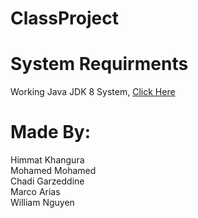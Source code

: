 # ClassProject



# System Requirments
Working Java JDK 8 System, [Click Here](https://www.oracle.com/technetwork/java/javase/downloads/jdk8-downloads-2133151.html)





# Made By: </br>
Himmat Khangura </br>
Mohamed Mohamed </br>
Chadi Garzeddine </br>
Marco Arias </br>
William Nguyen </br>
